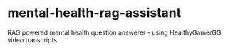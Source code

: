 # mental-health-rag-assistant
RAG powered mental health question answerer - using HealthyGamerGG video transcripts
